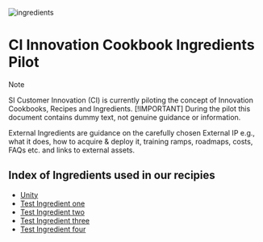 ![ingredients](../images/Ingredients.jpg)

# CI Innovation Cookbook Ingredients Pilot

>[!NOTE]
>SI Customer Innovation (CI) is currently piloting the concept of Innovation Cookbooks, Recipes and Ingredients.
>[!IMPORTANT]
>During the pilot this document contains dummy text, not genuine guidance or information.

External Ingredients are guidance on the carefully chosen External IP e.g., what it does, how to acquire & deploy it, training ramps, roadmaps, costs, FAQs etc. and links to external assets.

## Index of Ingredients used in our recipies

* [Unity](Unity.md)
* [Test Ingredient one](Ingredient1.md)
* [Test Ingredient two](Ingredient2.md)
* [Test Ingredient three](Ingredient3.md)
* [Test Ingredient four](Ingredient4.md)
